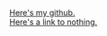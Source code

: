 [Here's my github.](https://github.com/benichka/)  
[Here's a link to nothing.](http://alinktonothing.com)
